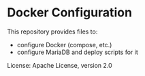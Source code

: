 Docker Configuration
====================

This repository provides files to:
* configure Docker (compose, etc.)
* configure MariaDB and deploy scripts for it

License: Apache License, version 2.0
